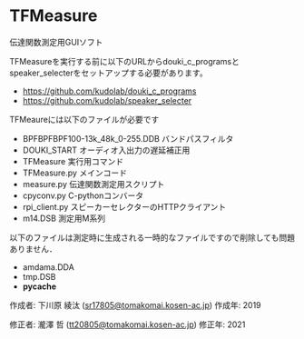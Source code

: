 # TFMeasure

伝達関数測定用GUIソフト

TFMeasureを実行する前に以下のURLからdouki_c_programsとspeaker_selecterをセットアップする必要があります。

- https://github.com/kudolab/douki_c_programs
- https://github.com/kudolab/speaker_selecter

TFMeaureには以下のファイルが必要です
- BPFBPFBPF100-13k_48k_0-255.DDB バンドパスフィルタ
- DOUKI_START オーディオ入出力の遅延補正用
- TFMeasure 実行用コマンド
- TFMeasure.py メインコード
- measure.py 伝達関数測定用スクリプト
- cpyconv.py C-pythonコンバータ
- rpi_client.py スピーカーセレクターのHTTPクライアント
- m14.DSB 測定用M系列

以下のファイルは測定時に生成される一時的なファイルですので削除しても問題ありません．
- amdama.DDA
- tmp.DSB
- __pycache__

作成者: 下川原 綾汰 (sr17805@tomakomai.kosen-ac.jp)
作成年: 2019

修正者: 瀧澤 哲 (tt20805@tomakomai.kosen-ac.jp)
修正年: 2021
